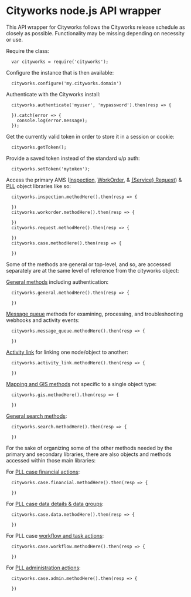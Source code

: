 # Cityworks node.js API wrapper

This API wrapper for Cityworks follows the Cityworks release schedule as closely as possible. Functionality may be missing depending on necessity or use.

Require the class:

      var cityworks = require('cityworks');

Configure the instance that is then available:

      cityworks.configure('my.cityworks.domain')

Authenticate with the Cityworks install:

      cityworks.authenticate('myuser', 'mypassword').then(resp => {

      }).catch(error => {
        console.log(error.message);
      });


Get the currently valid token in order to store it in a session or cookie:

      cityworks.getToken();

Provide a saved token instead of the standard u/p auth:

      cityworks.setToken('mytoken');

Access the primary AMS ([Inspection](https://walker.github.io/cityworks/classes/inspection.Inspection.html), [WorkOrder](https://walker.github.io/cityworks/classes/workorder.WorkOrder.html), & [{Service} Request](https://walker.github.io/cityworks/classes/request.Request.html)) & [PLL](https://walker.github.io/cityworks/classes/case.Case.html) object libraries like so:

      cityworks.inspection.methodHere().then(resp => {

      })
      cityworks.workorder.methodHere().then(resp => {

      })
      cityworks.request.methodHere().then(resp => {

      })
      cityworks.case.methodHere().then(resp => {

      })

Some of the methods are general or top-level, and so, are accessed separately are at the same level of reference from the cityworks object:

[General methods](https://walker.github.io/cityworks/classes/general.General.html) including authentication:

      cityworks.general.methodHere().then(resp => {

      })

[Message queue](https://walker.github.io/cityworks/classes/message_queue.MessageQueue.html) methods for examining, processing, and troubleshooting webhooks and activity events:

      cityworks.message_queue.methodHere().then(resp => {

      })

[Activity link](https://walker.github.io/cityworks/classes/activity_link.ActivityLinks.html) for linking one node/object to another:

      cityworks.activity_link.methodHere().then(resp => {

      })

[Mapping and GIS methods](https://walker.github.io/cityworks/classes/gis.Gis.html) not specific to a single object type:

      cityworks.gis.methodHere().then(resp => {

      })

[General search methods](https://walker.github.io/cityworks/classes/search.Search.html):

      cityworks.search.methodHere().then(resp => {

      })

For the sake of organizing some of the other methods needed by the primary and secondary libraries, there are also objects and methods accessed within those main libraries:

For [PLL case financial actions](https://walker.github.io/cityworks/classes/case_financial.CaseFinancial.html):

      cityworks.case.financial.methodHere().then(resp => {

      })

For [PLL case data details & data groups](https://walker.github.io/cityworks/classes/case_data.CaseData.html):

      cityworks.case.data.methodHere().then(resp => {

      })

For PLL case [workflow and task actions](https://walker.github.io/cityworks/classes/case_workflow.CaseWorkflow.html):

      cityworks.case.workflow.methodHere().then(resp => {

      })

For [PLL administration actions](https://walker.github.io/cityworks/classes/case_admin.CaseAdmin.html):

      cityworks.case.admin.methodHere().then(resp => {

      })
